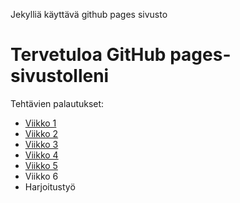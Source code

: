 Jekylliä käyttävä github pages sivusto

# Tervetuloa GitHub pages-sivustolleni

Tehtävien palautukset:

- [Viikko 1](./viikko1/index.html)
- [Viikko 2](./viikko2/vko2.md)
- [Viikko 3](./viikko3/index.html)
- [Viikko 4](./viikko4/index.html)
- [Viikko 5](./viikko5/vko5.md)
- Viikko 6
- Harjoitustyö